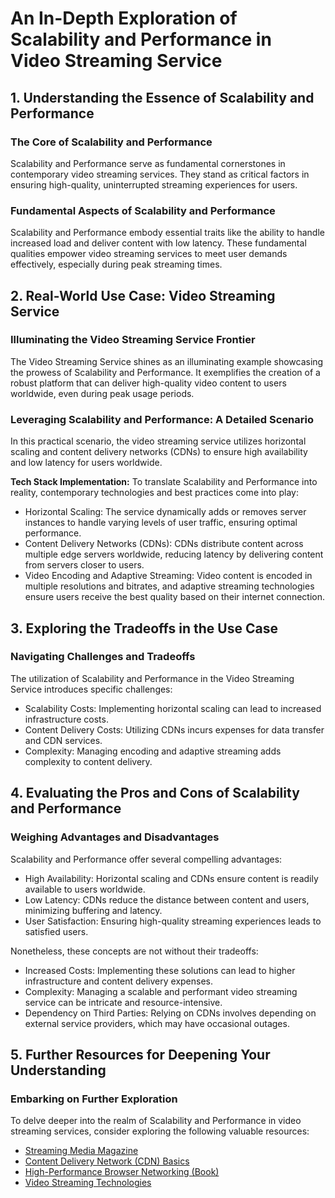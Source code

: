 # An In-Depth Exploration of Scalability and Performance in Video Streaming Service

## 1. Understanding the Essence of Scalability and Performance

### The Core of Scalability and Performance
Scalability and Performance serve as fundamental cornerstones in contemporary video streaming services. They stand as critical factors in ensuring high-quality, uninterrupted streaming experiences for users.

### Fundamental Aspects of Scalability and Performance
Scalability and Performance embody essential traits like the ability to handle increased load and deliver content with low latency. These fundamental qualities empower video streaming services to meet user demands effectively, especially during peak streaming times.

## 2. Real-World Use Case: Video Streaming Service

### Illuminating the Video Streaming Service Frontier
The Video Streaming Service shines as an illuminating example showcasing the prowess of Scalability and Performance. It exemplifies the creation of a robust platform that can deliver high-quality video content to users worldwide, even during peak usage periods.

### Leveraging Scalability and Performance: A Detailed Scenario
In this practical scenario, the video streaming service utilizes horizontal scaling and content delivery networks (CDNs) to ensure high availability and low latency for users worldwide. 

**Tech Stack Implementation:**
To translate Scalability and Performance into reality, contemporary technologies and best practices come into play:

- Horizontal Scaling: The service dynamically adds or removes server instances to handle varying levels of user traffic, ensuring optimal performance.
- Content Delivery Networks (CDNs): CDNs distribute content across multiple edge servers worldwide, reducing latency by delivering content from servers closer to users.
- Video Encoding and Adaptive Streaming: Video content is encoded in multiple resolutions and bitrates, and adaptive streaming technologies ensure users receive the best quality based on their internet connection.

## 3. Exploring the Tradeoffs in the Use Case

### Navigating Challenges and Tradeoffs
The utilization of Scalability and Performance in the Video Streaming Service introduces specific challenges:

- Scalability Costs: Implementing horizontal scaling can lead to increased infrastructure costs.
- Content Delivery Costs: Utilizing CDNs incurs expenses for data transfer and CDN services.
- Complexity: Managing encoding and adaptive streaming adds complexity to content delivery.

## 4. Evaluating the Pros and Cons of Scalability and Performance

### Weighing Advantages and Disadvantages
Scalability and Performance offer several compelling advantages:

- High Availability: Horizontal scaling and CDNs ensure content is readily available to users worldwide.
- Low Latency: CDNs reduce the distance between content and users, minimizing buffering and latency.
- User Satisfaction: Ensuring high-quality streaming experiences leads to satisfied users.

Nonetheless, these concepts are not without their tradeoffs:

- Increased Costs: Implementing these solutions can lead to higher infrastructure and content delivery expenses.
- Complexity: Managing a scalable and performant video streaming service can be intricate and resource-intensive.
- Dependency on Third Parties: Relying on CDNs involves depending on external service providers, which may have occasional outages.

## 5. Further Resources for Deepening Your Understanding

### Embarking on Further Exploration
To delve deeper into the realm of Scalability and Performance in video streaming services, consider exploring the following valuable resources:

- [Streaming Media Magazine](https://www.streamingmedia.com/)
- [Content Delivery Network (CDN) Basics](https://www.cloudflare.com/learning/cdn/what-is-a-cdn/)
- [High-Performance Browser Networking (Book)](https://hpbn.co/)
- [Video Streaming Technologies](https://www.akamai.com/us/en/products/media-delivery/)
